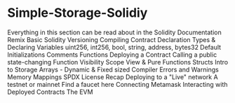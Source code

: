 # Simple-Storage-Solidiy
Everything in this section can be read about in the Solidity Documentation Remix Basic Solidity Versioning Compiling Contract Declaration Types &amp; Declaring Variables uint256, int256, bool, string, address, bytes32 Default Initializations Comments Functions Deploying a Contract Calling a public state-changing Function Visibility Scope View &amp; Pure Functions Structs Intro to Storage Arrays - Dynamic &amp; Fixed sized Compiler Errors and Warnings Memory Mappings SPDX License Recap Deploying to a "Live" network A testnet or mainnet Find a faucet here Connecting Metamask Interacting with Deployed Contracts The EVM
